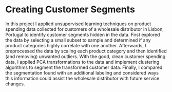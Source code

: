 # Creating Customer Segments

In this project I applied unsupervised learning techniques on product spending data collected for customers of a wholesale distributor in Lisbon, Portugal to identify customer segments hidden in the data. First explored the data by selecting a small subset to sample and determined if any product categories highly correlate with one another. Afterwards, I preprocessed the data by scaling each product category and then identified (and removing) unwanted outliers. With the good, clean customer spending data, I applied PCA transformations to the data and implement clustering algorithms to segment the transformed customer data. Finally, I compared the segmentation found with an additional labeling and considered ways this information could assist the wholesale distributor with future service changes.
